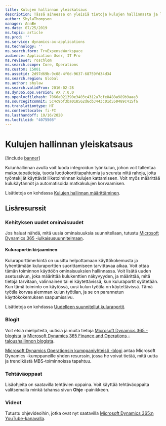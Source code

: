 ```yaml
---
title: Kulujen hallinnan yleiskatsaus
description: Tässä aiheessa on yleisiä tietoja kulujen hallinnasta ja linkkejä lisäresursseihin. Kulunhallinnan avulla voit luoda integroidun työnkulun, johon voit tallentaa maksutapatietoja, tuoda luottokorttitapahtumia ja seurata niitä rahoja, joita työntekijät käyttävät liiketoiminnan kulujen kattamiseen.
author: ShylaThompson
manager: AnnBe
ms.date: 07/25/2019
ms.topic: article
ms.prod: ''
ms.service: dynamics-ax-applications
ms.technology: ''
ms.search.form: TrvExpenseWorkspace
audience: Application User, IT Pro
ms.reviewer: roschlom
ms.search.scope: Core, Operations
ms.custom: 15001
ms.assetid: 2d97d69b-9c08-4f0d-9637-68759fd34d34
ms.search.region: Global
ms.author: shylaw
ms.search.validFrom: 2016-02-28
ms.dyn365.ops.version: AX 7.0.0
ms.openlocfilehash: 7066a021390e3403c4312a7cfe8488a989b9aaa3
ms.sourcegitcommit: 5c4c9bf3ba018562d6cb3443c01d550489c415fa
ms.translationtype: HT
ms.contentlocale: fi-FI
ms.lasthandoff: 10/16/2020
ms.locfileid: "4075508"
---
```

# <a name="expense-management-overview"></a>Kulujen hallinnan yleiskatsaus

[!include [banner](../includes/banner.md)]

Kulunhallinnan avulla voit luoda integroidun työnkulun, johon voit tallentaa maksutapatietoja, tuoda luottokorttitapahtumia ja seurata niitä rahoja, joita työntekijät käyttävät liiketoiminnan kulujen kattamiseen. Voit myös määrittää kulukäytännöt ja automatisoida matkakulujen korvaamisen.

Lisätietoja on kohdassa [Kulujen hallinnan määrittäminen](plan-expense-management.md).

## <a name="additional-resources"></a>Lisäresurssit

### <a name="whats-new-and-in-development"></a>Kehityksen uudet ominaisuudet

Jos haluat nähdä, mitä uusia ominaisuuksia suunnitellaan, tutustu [Microsoft Dynamics 365 -julkaisusuunnitelmaan](https://go.microsoft.com/fwlink/?linkid=2010158).

#### <a name="expense-report-entry"></a>Kuluraportin kirjaaminen

Kuluraporttimerkintä on uusittu helpottamaan käyttökokemusta ja lyhentämään kuluraporttien suorittamiseen tarvittavaa aikaa. Voit ottaa tämän toiminnon käyttöön ominaisuuksien hallinnassa. Voit lisätä uuden asetussivun, joka määrittää kulukenttien näkyvyyden, ja määrittää, mitä tietoja tarvitaan, valinnainen tai ei käytettävissä, kun kuluraportit syötetään. Kun tämä toiminto on käytössä, uusi kulun työtila on käytettävissä. Tämä työtila korvaa aiemman kulun työtilan, ja se on parannetun käyttökokemuksen saapumissivu.

Lisätietoja on kohdassa [Uudelleen suunnitellut kuluraportit](ExpenseWorkspaceNew.md).

### <a name="blogs"></a>Blogit

Voit etsiä mielipiteitä, uutisia ja muita tietoja [Microsoft Dynamics 365 -blogista](https://community.dynamics.com/b/msftdynamicsblog?c=Enterprise) ja [Microsoft Dynamics 365 Finance and Operations - taloushallinnon blogista](https://community.dynamics.com/365/financeandoperations/b/financials).

[Microsoft Dynamics Operationsin kumppaniyhteisö -blogi](https://community.dynamics.com/partner/b/operationspartnercommunityblog) antaa Microsoft Dynamics -kumppaneille yhden resurssin, jossa he voivat tietää, mitä uutta ja trendikästä MBS-toiminnoissa tapahtuu.

### <a name="task-guides"></a>Tehtäväoppaat

Lisäohjeita on saatavilla tehtävien oppaina. Voit käyttää tehtäväoppaita valitsemalla minkä tahansa sivun **Ohje** -painikkeen.

### <a name="videos"></a>Videot

Tutustu ohjevideoihin, jotka ovat nyt saatavilla [Microsoft Dynamics 365:n YouTube-kanavalla](https://www.youtube.com/channel/UCJGCg4rB3QSs8y_1FquelBQ).
